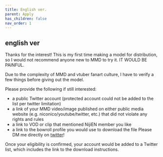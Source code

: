 ```yaml
---
title: English ver.
parent: Apply
has_children: false
nav_order: 1
---
```


## english ver
Thanks for the interest! This is my first time making a model for distribution, so I would not recommend anyone new to MMD to try it. IT WOULD BE PAINFUL.

Due to the complexity of MMD and vtuber fanart culture, I have to verify a few things before giving out the model.

Please provide the following if still interested:
- a public Twitter account (protected account could not be added to the list per twitter limitation)
- a link of your MMD video/image published on either public media website (e.g. niconico/youtube/twitter, etc.) that did not violate any rights and rules
- a link to VOD or clip that mentioned NijiEN member you like
- a link to the bowroll profile you would use to download the file
Please DM me directly on [twitter](https://twitter.com/hokekyooo)! 

Once your eligibility is confirmed, your account would be added to a Twitter list, which includes the link to the download instructions.

